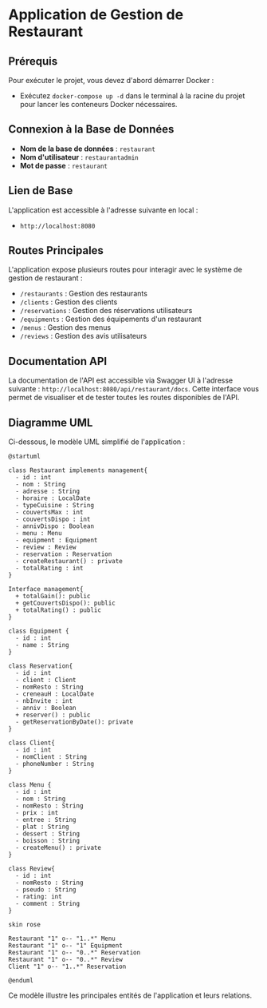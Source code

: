# Application de Gestion de Restaurant

## Prérequis
Pour exécuter le projet, vous devez d'abord démarrer Docker :
- Exécutez `docker-compose up -d` dans le terminal à la racine du projet pour lancer les conteneurs Docker nécessaires.

## Connexion à la Base de Données
- **Nom de la base de données** : `restaurant`
- **Nom d'utilisateur** : `restaurantadmin`
- **Mot de passe** : `restaurant`

## Lien de Base
L'application est accessible à l'adresse suivante en local :
- `http://localhost:8080`

## Routes Principales
L'application expose plusieurs routes pour interagir avec le système de gestion de restaurant :
- `/restaurants` : Gestion des restaurants
- `/clients` : Gestion des clients
- `/reservations` : Gestion des réservations utilisateurs
- `/equipments` : Gestion des équipements d'un restaurant
- `/menus` : Gestion des menus
- `/reviews` : Gestion des avis utilisateurs

## Documentation API
La documentation de l'API est accessible via Swagger UI à l'adresse suivante : `http://localhost:8080/api/restaurant/docs`.
Cette interface vous permet de visualiser et de tester toutes les routes disponibles de l'API.

## Diagramme UML

Ci-dessous, le modèle UML simplifié de l'application :

```plantuml
@startuml

class Restaurant implements management{
  - id : int
  - nom : String 
  - adresse : String 
  - horaire : LocalDate 
  - typeCuisine : String
  - couvertsMax : int 
  - couvertsDispo : int 
  - annivDispo : Boolean 
  - menu : Menu
  - equipment : Equipment
  - review : Review
  - reservation : Reservation
  - createRestaurant() : private
  - totalRating : int
}

Interface management{
  + totalGain(): public
  + getCouvertsDispo(): public
  + totalRating() : public
}

class Equipment {
  - id : int
  - name : String 
}

class Reservation{
  - id : int
  - client : Client 
  - nomResto : String
  - creneauH : LocalDate 
  - nbInvite : int 
  - anniv : Boolean 
  + reserver() : public
  - getReservationByDate(): private
}

class Client{
  - id : int
  - nomClient : String 
  - phoneNumber : String 
}

class Menu {
  - id : int
  - nom : String
  - nomResto : String
  - prix : int 
  - entree : String 
  - plat : String 
  - dessert : String 
  - boisson : String 
  - createMenu() : private
}

class Review{
  - id : int
  - nomResto : String
  - pseudo : String
  - rating: int
  - comment : String
}

skin rose

Restaurant "1" o-- "1..*" Menu
Restaurant "1" o-- "1" Equipment
Restaurant "1" o-- "0..*" Reservation
Restaurant "1" o-- "0..*" Review
Client "1" o-- "1..*" Reservation

@enduml
```

Ce modèle illustre les principales entités de l'application et leurs relations.